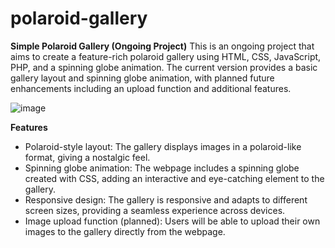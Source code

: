 # polaroid-gallery

**Simple Polaroid Gallery (Ongoing Project)**
This is an ongoing project that aims to create a feature-rich polaroid gallery using HTML, CSS, JavaScript, PHP, and a spinning globe animation. The current version provides a basic gallery layout and spinning globe animation, with planned future enhancements including an upload function and additional features.

![image](https://github.com/mebenbenyo/polaroid-gallery/assets/117006580/1583ff26-41d5-4dcc-a0ff-c6e6393db1c5)

**Features**

- Polaroid-style layout: The gallery displays images in a polaroid-like format, giving a nostalgic feel.
- Spinning globe animation: The webpage includes a spinning globe created with CSS, adding an interactive and eye-catching element to the gallery.
- Responsive design: The gallery is responsive and adapts to different screen sizes, providing a seamless experience across devices.
- Image upload function (planned): Users will be able to upload their own images to the gallery directly from the webpage.
